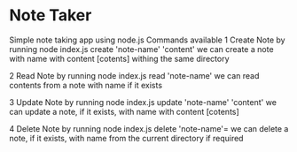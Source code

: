 # Note Taker
Simple note taking app using node.js
Commands available 
1 Create Note
  by running 
    node index.js create 'note-name' 'content'
  we can create a note with name <note-name> with content [cotents] withing the same directory

2 Read Note
  by running 
    node index.js read 'note-name'
  we can read contents from a note with name <note-name> if it exists


3 Update Note
  by running 
    node index.js update 'note-name' 'content'
  we can update a note, if it exists, with name <note-name> with content [cotents]

4 Delete Note
  by running 
    node index.js delete 'note-name'=
  we can delete a note, if it exists, with name <note-name> from the current directory if required
